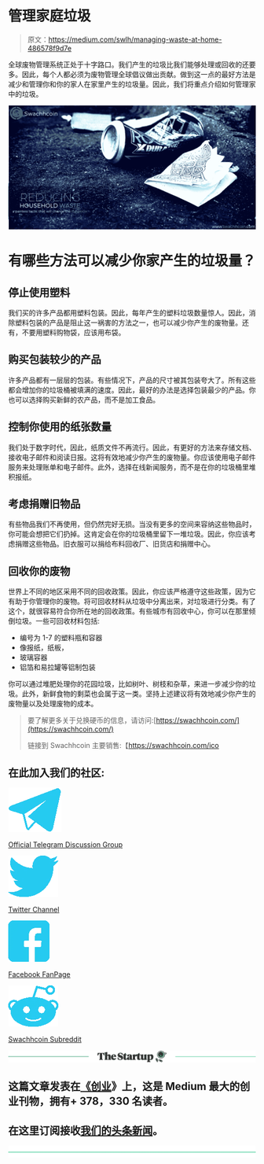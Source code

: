 # 管理家庭垃圾

> 原文：<https://medium.com/swlh/managing-waste-at-home-486578f9d7e>

全球废物管理系统正处于十字路口。我们产生的垃圾比我们能够处理或回收的还要多。因此，每个人都必须为废物管理全球倡议做出贡献。做到这一点的最好方法是减少和管理你和你的家人在家里产生的垃圾量。因此，我们将重点介绍如何管理家中的垃圾。

![](img/2c6b0323465643371b8220a3b7b08251.png)

# 有哪些方法可以减少你家产生的垃圾量？

## **停止使用塑料**

我们买的许多产品都用塑料包装。因此，每年产生的塑料垃圾数量惊人。因此，消除塑料包装的产品是阻止这一祸害的方法之一，也可以减少你产生的废物量。还有，不要用塑料购物袋，应该用布袋。

## **购买包装较少的产品**

许多产品都有一层层的包装。有些情况下，产品的尺寸被其包装夸大了。所有这些都会增加你的垃圾桶被填满的速度。因此，最好的办法是选择包装最少的产品。你也可以选择购买新鲜的农产品，而不是加工食品。

## **控制你使用的纸张数量**

我们处于数字时代，因此，纸质文件不再流行。因此，有更好的方法来存储文档、接收电子邮件和阅读日报。这将有效地减少你产生的废物量。你应该使用电子邮件服务来处理账单和电子邮件。此外，选择在线新闻服务，而不是在你的垃圾桶里堆积报纸。

## **考虑捐赠旧物品**

有些物品我们不再使用，但仍然完好无损。当没有更多的空间来容纳这些物品时，你可能会想把它们扔掉。这肯定会在你的垃圾桶里留下一堆垃圾。因此，你应该考虑捐赠这些物品。旧衣服可以捐给布料回收厂、旧货店和捐赠中心。

## **回收你的废物**

世界上不同的地区采用不同的回收政策。因此，你应该严格遵守这些政策，因为它有助于你管理你的废物。将可回收材料从垃圾中分离出来，对垃圾进行分类。有了这个，就很容易符合你所在地的回收政策。有些城市有回收中心，你可以在那里倾倒垃圾。一些可回收材料包括:

*   编号为 1-7 的塑料瓶和容器
*   像报纸，纸板，
*   玻璃容器
*   铝箔和易拉罐等铝制包装

你可以通过堆肥处理你的花园垃圾，比如树叶、树枝和杂草，来进一步减少你的垃圾。此外，新鲜食物的剩菜也会属于这一类。坚持上述建议将有效地减少你产生的废物量以及处理废物的成本。

> 要了解更多关于兑换硬币的信息，请访问:[https://swachhcoin.com/](https://swachhcoin.com/)
> 
> 链接到 Swachhcoin 主要销售:【https://swachhcoin.com/ico 

## 在此加入我们的社区:

![](img/3ea2134f147de95a1745f8fdbc9bf85d.png)

[Official Telegram Discussion Group](https://t.me/swachhcoin)

![](img/c420f07ee9550d1849dd5892412d4aa9.png)

[Twitter Channel](https://twitter.com/@swachhcoin)

![](img/c77f09b1b93a7f31bdc6ddd669cd7c82.png)

[Facebook FanPage](https://www.facebook.com/swachhcoinofficial/)

![](img/553f06dfa1f3bbde2878cab67542a983.png)

[Swachhcoin Subreddit](https://www.reddit.com/r/swachhcoin/)

[![](img/308a8d84fb9b2fab43d66c117fcc4bb4.png)](https://medium.com/swlh)

## 这篇文章发表在[《创业](https://medium.com/swlh)》上，这是 Medium 最大的创业刊物，拥有+ 378，330 名读者。

## 在这里订阅接收[我们的头条新闻](http://growthsupply.com/the-startup-newsletter/)。

[![](img/b0164736ea17a63403e660de5dedf91a.png)](https://medium.com/swlh)